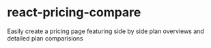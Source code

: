 # react-pricing-compare
Easily create a pricing page featuring side by side plan overviews and detailed plan comparisions
